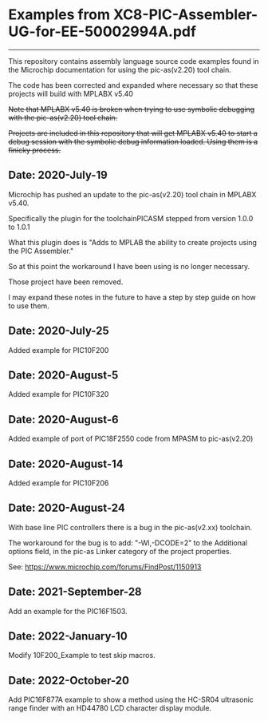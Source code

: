 # Examples from XC8-PIC-Assembler-UG-for-EE-50002994A.pdf
---------------------------------------------------------

This repository contains assembly language source code 
examples found in the Microchip documentation for using 
the pic-as(v2.20) tool chain.

The code has been corrected and expanded where necessary 
so that these projects will build with MPLABX v5.40

~~Note that MPLABX v5.40 is broken when trying to use symbolic
debugging with the pic-as(v2.20) tool chain.~~

~~Projects are included in this repository that will get 
MPLABX v5.40 to start a debug session with the symbolic 
debug information loaded. Using them is a finicky 
process.~~

## Date: 2020-July-19

Microchip has pushed an update to the pic-as(v2.20) tool chain 
in MPLABX v5.40. 

Specifically the plugin for the toolchainPICASM stepped from 
version 1.0.0 to 1.0.1

What this plugin does is "Adds to MPLAB the ability to create projects using the PIC Assembler."

So at this point the workaround I have been using is no longer necessary.

Those project have been removed.

I may expand these notes in the future to have a step 
by step guide on how to use them.

## Date: 2020-July-25

Added example for PIC10F200

## Date: 2020-August-5

Added example for PIC10F320

## Date: 2020-August-6

Added example of port of PIC18F2550 code from MPASM to pic-as(v2.20)

## Date: 2020-August-14

Added example for PIC10F206

## Date: 2020-August-24

With base line PIC controllers there is a bug in the pic-as(v2.xx) toolchain.

The workaround for the bug is to add: "-Wl,-DCODE=2" to the Additional options field, in the pic-as Linker category of the project properties.

See: https://www.microchip.com/forums/FindPost/1150913

## Date: 2021-September-28

Add an example for the PIC16F1503.

## Date: 2022-January-10

Modify 10F200_Example to test skip macros.

## Date: 2022-October-20

Add PIC16F877A example to show a method using the HC-SR04 ultrasonic range finder with an HD44780 LCD character display module.

